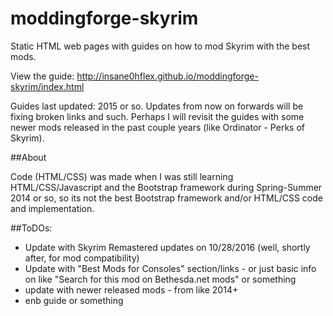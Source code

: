 moddingforge-skyrim
===================

Static HTML web pages with guides on how to mod Skyrim with the best mods.

View the guide: http://insane0hflex.github.io/moddingforge-skyrim/index.html

Guides last updated: 2015 or so. Updates from now on forwards will be fixing broken links and such. Perhaps I will revisit the guides with some newer mods released in the past couple years (like Ordinator - Perks of Skyrim).

##About

Code (HTML/CSS) was made when I was still learning HTML/CSS/Javascript and the Bootstrap framework during Spring-Summer 2014 or so, so its not the best Bootstrap framework and/or HTML/CSS code and implementation.


##ToDOs:
- Update with Skyrim Remastered updates on 10/28/2016 (well, shortly after, for mod compatibility)
- Update with "Best Mods for Consoles" section/links - or just basic info on like "Search for this mod on Bethesda.net mods" or something
- update with newer released mods - from like 2014+
- enb guide or something


